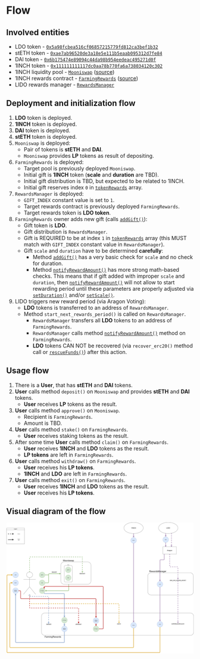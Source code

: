 # Flow

## Involved entities

- LDO token - [`0x5a98fcbea516cf06857215779fd812ca3bef1b32`](https://etherscan.io/token/0x5a98fcbea516cf06857215779fd812ca3bef1b32)
- stETH token - [`0xae7ab96520de3a18e5e111b5eaab095312d7fe84`](https://etherscan.io/token/0xae7ab96520de3a18e5e111b5eaab095312d7fe84)
- DAI token - [`0x6b175474e89094c44da98b954eedeac495271d0f`](https://etherscan.io/token/0x6b175474e89094c44da98b954eedeac495271d0f)
- 1INCH token - [`0x111111111117dc0aa78b770fa6a738034120c302`](https://etherscan.io/token/0x111111111117dc0aa78b770fa6a738034120c302)
- 1INCH liquidity pool - [`Mooniswap`](https://etherscan.io/address/0xC1A900Ae76dB21dC5aa8E418Ac0F4E888A4C7431) ([source](https://github.com/1inch/liquidity-protocol/blob/master/contracts/Mooniswap.sol))
- 1INCH rewards contract - [`FarmingRewards`](https://etherscan.io/address/0xd7012cdebf10d5b352c601563aa3a8d1795a3f52) ([source](https://github.com/1inch/liquidity-protocol/blob/master/contracts/inch/farming/FarmingRewards.sol))
- LIDO rewards manager - [`RewardsManager`](https://github.com/maddevsio/lido/blob/main/contracts/RewardsManager.vy)

## Deployment and initialization flow

1. **LDO** token is deployed.
2. **1INCH** token is deployed.
3. **DAI** token is deployed.
4. **stETH** token is deployed.
5. `Mooniswap` is deployed:
    - Pair of tokens is **stETH** and **DAI**.
    - `Mooniswap` provides **LP** tokens as result of depositing.
6. `FarmingRewards` is deployed:
    - Target pool is previously deployed `Mooniswap`.
    - Initial gift is **1INCH** token (**scale** and **duration** are TBD).
    - Initial gift distribution is TBD, but expected to be related to 1INCH.
    - Initial gift reserves index `0` in [`tokenRewards`](https://github.com/1inch/liquidity-protocol/blob/d0c38df6703ac965dacbe09a9c61a5f8366152f1/contracts/utils/BaseRewards.sol#L36) array.
7. `RewardsManager` is deployed:
    - `GIFT_INDEX` constant value is set to `1`.
    - Target rewards contract is previously deployed `FarmingRewards`.
    - Target rewards token is **LDO token**.
8. `FarmingRewards` owner adds new gift (calls [`addGift()`](https://github.com/1inch/liquidity-protocol/blob/d0c38df6703ac965dacbe09a9c61a5f8366152f1/contracts/utils/BaseRewards.sol#L144-L161)):
    - Gift token is **LDO**.
    - Gift distribution is `RewardsManager`.
    - Gift is REQUIRED to be at index `1` in [`tokenRewards`](https://github.com/1inch/liquidity-protocol/blob/d0c38df6703ac965dacbe09a9c61a5f8366152f1/contracts/utils/BaseRewards.sol#L36) array (this MUST match with `GIFT_INDEX` constant value in `RewardsManager`).
    - Gift `scale` and `duration` have to be determined **carefully**:
        - Method [`addGift()`](https://github.com/1inch/liquidity-protocol/blob/d0c38df6703ac965dacbe09a9c61a5f8366152f1/contracts/utils/BaseRewards.sol#L144-L161) has a very basic check for `scale` and no check for duration.
        - Method [`notifyRewardAmount()`](https://github.com/1inch/liquidity-protocol/blob/d0c38df6703ac965dacbe09a9c61a5f8366152f1/contracts/utils/BaseRewards.sol#L96-L120) has more strong math-based checks. This means that if gift added with improper `scale` and `duration`, then [`notifyRewardAmount()`](https://github.com/1inch/liquidity-protocol/blob/d0c38df6703ac965dacbe09a9c61a5f8366152f1/contracts/utils/BaseRewards.sol#L96-L120) will not allow to start rewarding period until these parameters are properly adjusted via [`setDuration()`](https://github.com/1inch/liquidity-protocol/blob/d0c38df6703ac965dacbe09a9c61a5f8366152f1/contracts/utils/BaseRewards.sol#L128-L133) and/or [`setScale()`](https://github.com/1inch/liquidity-protocol/blob/d0c38df6703ac965dacbe09a9c61a5f8366152f1/contracts/utils/BaseRewards.sol#L135-L142).
9. LIDO triggers new reward period (via Aragon Voting):
    - **LDO** tokens is transferred to an address of `RewardsManager`.
    - Method `start_next_rewards_period()` is called on `RewardsManager`.
        - `RewardsManager` transfers all **LDO** tokens to an address of `FarmingRewards`.
        - `RewardsManager` calls method [`notifyRewardAmount()`](https://github.com/1inch/liquidity-protocol/blob/d0c38df6703ac965dacbe09a9c61a5f8366152f1/contracts/utils/BaseRewards.sol#L96-L120) method on `FarmingRewards`.
        - **LDO** tokens CAN NOT be recovered (via `recover_erc20()` method call or [`rescueFunds()`](https://github.com/1inch/liquidity-protocol/blob/master/contracts/inch/farming/FarmingRewards.sol#L174-L183)) after this action.

## Usage flow

1. There is a **User**, that has **stETH** and **DAI** tokens.
2. **User** calls method `deposit()` on `Mooniswap` and provides **stETH** and **DAI** tokens.
    - **User** receives **LP** tokens as the result.
3. **User** calls method `approve()` on `Mooniswap`.
    - Recipient is `FarmingRewards`.
    - Amount is TBD.
4. **User** calls method `stake()` on `FarmingRewards`.
    - **User** receives staking tokens as the result.
5. After some time **User** calls method `claim()` on `FarmingRewards`.
    - **User** receives **1INCH** and **LDO** tokens as the result.
    - **LP tokens** are left in `FarmingRewards`.
6. **User** calls method `withdraw()` on `FarmingRewards`.
    - **User** receives his **LP tokens**.
    - **1INCH** and **LDO** are left in `FarmingRewards`.
7. **User** calls method `exit()` on `FarmingRewards`.
    - **User** receives **1INCH** and **LDO** tokens as the result.
    - **User** receives his **LP tokens**.

## Visual diagram of the flow
![Visual diagram](/FLOW.png)
